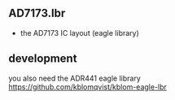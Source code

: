## AD7173.lbr
* the AD7173 IC layout (eagle library)

## development
you also need the ADR441 eagle library https://github.com/kblomqvist/kblom-eagle-lbr
